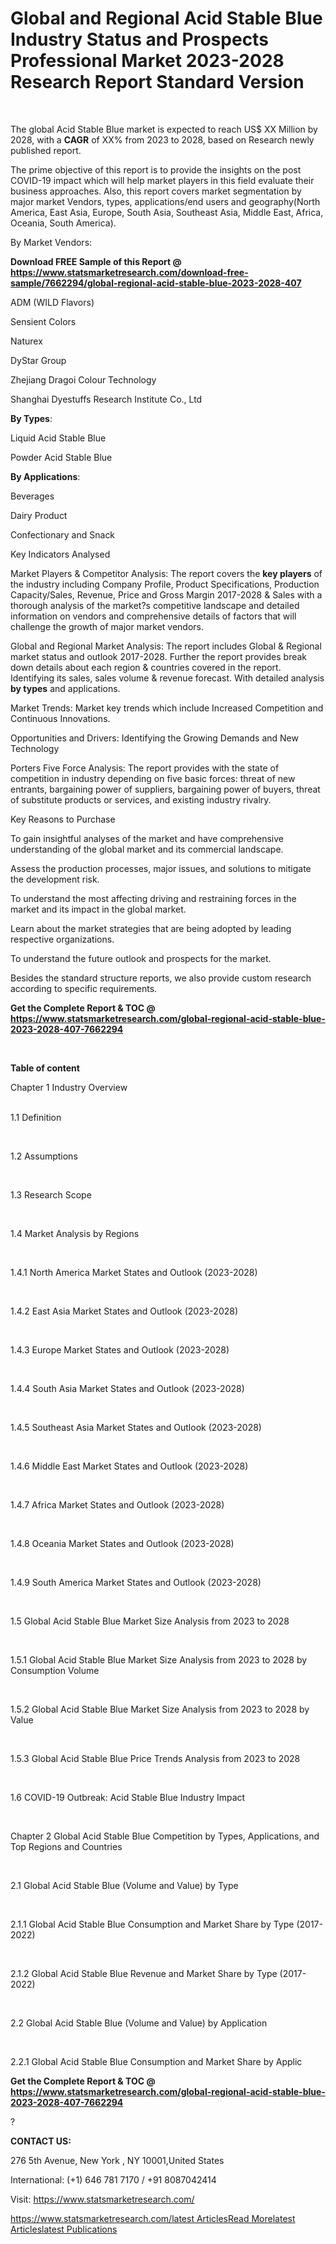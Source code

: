 <h1>Global and Regional Acid Stable Blue Industry Status and Prospects Professional Market 2023-2028 Research Report Standard Version</h1><br/><p>The global Acid Stable Blue market is expected to reach US$ XX Million by 2028, with a <strong>CAGR</strong> of XX% from 2023 to 2028, based on Research newly published report.</p>
 
 
 
 <p>The prime objective of this report is to provide the insights on the post COVID-19 impact which will help market players in this field evaluate their business approaches. Also, this report covers market segmentation by major market Vendors, types, applications/end users and geography(North America, East Asia, Europe, South Asia, Southeast Asia, Middle East, Africa, Oceania, South America).</p>
 
 
 
 <p>By Market Vendors:</p>
 
 
 
 <p><strong>Download FREE Sample of this Report @ <a href="https://www.statsmarketresearch.com/download-free-sample/7662294/global-regional-acid-stable-blue-2023-2028-407">https://www.statsmarketresearch.com/download-free-sample/7662294/global-regional-acid-stable-blue-2023-2028-407</a></strong></p>
 
 
 
 <p>ADM (WILD Flavors)</p>
 
 
 
 <p>Sensient Colors</p>
 
 
 
 <p>Naturex</p>
 
 
 
 <p>DyStar Group</p>
 
 
 
 <p>Zhejiang Dragoi Colour Technology</p>
 
 
 
 <p>Shanghai Dyestuffs Research Institute Co., Ltd</p>
 
 
 
 <p><strong>By Types</strong>:</p>
 
 
 
 <p>Liquid Acid Stable Blue</p>
 
 
 
 <p>Powder Acid Stable Blue</p>
 
 
 
 <p><strong><strong>By Applications</strong></strong>:</p>
 
 
 
 <p>Beverages</p>
 
 
 
 <p>Dairy Product</p>
 
 
 
 <p>Confectionary and Snack</p>
 
 
 
 <p>Key Indicators Analysed</p>
 
 
 
 <p>Market Players & Competitor Analysis: The report covers the <strong>key players</strong> of the industry including Company Profile, Product Specifications, Production Capacity/Sales, Revenue, Price and Gross Margin 2017-2028 & Sales with a thorough analysis of the market?s competitive landscape and detailed information on vendors and comprehensive details of factors that will challenge the growth of major market vendors.</p>
 
 
 
 <p>Global and Regional Market Analysis: The report includes Global & Regional market status and outlook 2017-2028. Further the report provides break down details about each region & countries covered in the report. Identifying its sales, sales volume & revenue forecast. With detailed analysis <strong>by types</strong> and applications.</p>
 
 
 
 <p>Market Trends: Market key trends which include Increased Competition and Continuous Innovations.</p>
 
 
 
 <p>Opportunities and Drivers: Identifying the Growing Demands and New Technology</p>
 
 
 
 <p>Porters Five Force Analysis: The report provides with the state of competition in industry depending on five basic forces: threat of new entrants, bargaining power of suppliers, bargaining power of buyers, threat of substitute products or services, and existing industry rivalry.</p>
 
 
 
 <p>Key Reasons to Purchase</p>
 
 
 
 <p>To gain insightful analyses of the market and have comprehensive understanding of the global market and its commercial landscape.</p>
 
 
 
 <p>Assess the production processes, major issues, and solutions to mitigate the development risk.</p>
 
 
 
 <p>To understand the most affecting driving and restraining forces in the market and its impact in the global market.</p>
 
 
 
 <p>Learn about the market strategies that are being adopted by leading respective organizations.</p>
 
 
 
 <p>To understand the future outlook and prospects for the market.</p>
 
 
 
 <p>Besides the standard structure reports, we also provide custom research according to specific requirements.</p>
 
 
 
 <div><b>Get the Complete Report & TOC @ <a href="https://www.statsmarketresearch.com/global-regional-acid-stable-blue-2023-2028-407-7662294">https://www.statsmarketresearch.com/global-regional-acid-stable-blue-2023-2028-407-7662294</a></b></div>
 
 
 
 <p><br />
 
 <b>Table of content</b></p>
 
 
 
 <p>Chapter 1 Industry Overview<br />
 
 <br />
 
 1.1 Definition<br />
 
 <br />
 
 1.2 Assumptions<br />
 
 <br />
 
 1.3 Research Scope<br />
 
 <br />
 
 1.4 Market Analysis by Regions<br />
 
 <br />
 
 1.4.1 North America Market States and Outlook (2023-2028)<br />
 
 <br />
 
 1.4.2 East Asia Market States and Outlook (2023-2028)<br />
 
 <br />
 
 1.4.3 Europe Market States and Outlook (2023-2028)<br />
 
 <br />
 
 1.4.4 South Asia Market States and Outlook (2023-2028)<br />
 
 <br />
 
 1.4.5 Southeast Asia Market States and Outlook (2023-2028)<br />
 
 <br />
 
 1.4.6 Middle East Market States and Outlook (2023-2028)<br />
 
 <br />
 
 1.4.7 Africa Market States and Outlook (2023-2028)<br />
 
 <br />
 
 1.4.8 Oceania Market States and Outlook (2023-2028)<br />
 
 <br />
 
 1.4.9 South America Market States and Outlook (2023-2028)<br />
 
 <br />
 
 1.5 Global Acid Stable Blue Market Size Analysis from 2023 to 2028<br />
 
 <br />
 
 1.5.1 Global Acid Stable Blue Market Size Analysis from 2023 to 2028 by Consumption Volume<br />
 
 <br />
 
 1.5.2 Global Acid Stable Blue Market Size Analysis from 2023 to 2028 by Value<br />
 
 <br />
 
 1.5.3 Global Acid Stable Blue Price Trends Analysis from 2023 to 2028<br />
 
 <br />
 
 1.6 COVID-19 Outbreak: Acid Stable Blue Industry Impact<br />
 
 <br />
 
 Chapter 2 Global Acid Stable Blue Competition by Types, Applications, and Top Regions and Countries<br />
 
 <br />
 
 2.1 Global Acid Stable Blue (Volume and Value) by Type<br />
 
 <br />
 
 2.1.1 Global Acid Stable Blue Consumption and Market Share by Type (2017-2022)<br />
 
 <br />
 
 2.1.2 Global Acid Stable Blue Revenue and Market Share by Type (2017-2022)<br />
 
 <br />
 
 2.2 Global Acid Stable Blue (Volume and Value) by Application<br />
 
 <br />
 
 2.2.1 Global Acid Stable Blue Consumption and Market Share by Applic</p>
 
 
 
 <div><b>Get the Complete Report & TOC @ <a href="https://www.statsmarketresearch.com/global-regional-acid-stable-blue-2023-2028-407-7662294">https://www.statsmarketresearch.com/global-regional-acid-stable-blue-2023-2028-407-7662294</a></b></div>
 
 
 
 <p>? </p>
 
 
 
 <p><b>CONTACT US:</b><br />
 
 276 5th Avenue, New York , NY 10001,United States<br />
 
 International: (+1) 646 781 7170 / +91 8087042414<br />
 
 Visit: <a href="https://www.statsmarketresearch.com/">https://www.statsmarketresearch.com/</a><br />
 
 <a href="https://gyeongbokgung.com">https://www.statsmarketresearch.com/</a><a href="https://hallyeomaritime.com">latest Articles</a><a href="https://jingwansa.com">Read More</a><a href="https://nguoiviet.jp/">latest Articles</a><a href="https://www.intelmarketresearch.com/">latest Publications</a></p>